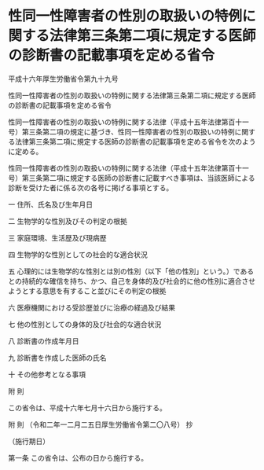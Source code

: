 # 性同一性障害者の性別の取扱いの特例に関する法律第三条第二項に規定する医師の診断書の記載事項を定める省令

平成十六年厚生労働省令第九十九号

性同一性障害者の性別の取扱いの特例に関する法律第三条第二項に規定する医師の診断書の記載事項を定める省令

性同一性障害者の性別の取扱いの特例に関する法律（平成十五年法律第百十一号）第三条第二項の規定に基づき、性同一性障害者の性別の取扱いの特例に関する法律第三条第二項に規定する医師の診断書の記載事項を定める省令を次のように定める。

性同一性障害者の性別の取扱いの特例に関する法律（平成十五年法律第百十一号）第三条第二項に規定する医師の診断書に記載すべき事項は、当該医師による診断を受けた者に係る次の各号に掲げる事項とする。

一 住所、氏名及び生年月日

二 生物学的な性別及びその判定の根拠

三 家庭環境、生活歴及び現病歴

四 生物学的な性別としての社会的な適合状況

五 心理的には生物学的な性別とは別の性別（以下「他の性別」という。）であるとの持続的な確信を持ち、かつ、自己を身体的及び社会的に他の性別に適合させようとする意思を有すること並びにその判定の根拠

六 医療機関における受診歴並びに治療の経過及び結果

七 他の性別としての身体的及び社会的な適合状況

八 診断書の作成年月日

九 診断書を作成した医師の氏名

十 その他参考となる事項

附 則

この省令は、平成十六年七月十六日から施行する。

附 則 （令和二年一二月二五日厚生労働省令第二〇八号） 抄

（施行期日）

第一条 この省令は、公布の日から施行する。
